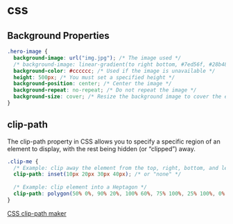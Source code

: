 # css

## Background Properties

```css
.hero-image {
  background-image: url("img.jpg"); /* The image used */
  /* background-image: linear-gradient(to right bottom, #7ed56f, #28b485), url(hero.jpg); */
  background-color: #cccccc; /* Used if the image is unavailable */
  height: 500px; /* You must set a specified height */
  background-position: center; /* Center the image */
  background-repeat: no-repeat; /* Do not repeat the image */
  background-size: cover; /* Resize the background image to cover the entire container */
}
```

## clip-path

The clip-path property in CSS allows you to specify a specific region of an element to display, with the rest being hidden (or “clipped”) away.

```css
.clip-me {    
  /* Example: clip away the element from the top, right, bottom, and left edges */
  clip-path: inset(10px 20px 30px 40px); /* or "none" */
  
  /* Example: clip element into a Heptagon */
  clip-path: polygon(50% 0%, 90% 20%, 100% 60%, 75% 100%, 25% 100%, 0% 60%, 10% 20%);
}
```

[CSS clip-path maker](https://bennettfeely.com/clippy/)
